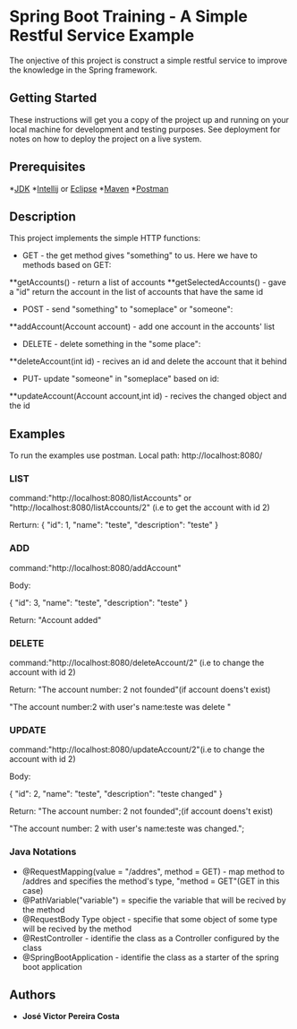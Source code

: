 # Spring Boot Training - A Simple Restful Service Example

The onjective of this project is construct a simple restful service to improve the knowledge in the Spring framework.

## Getting Started

These instructions will get you a copy of the project up and running on your local machine for development and testing purposes. See deployment for notes on how to deploy the project on a live system.

## Prerequisites

*[JDK](http://www.oracle.com/technetwork/pt/java/javase/downloads/jdk8-downloads-2133151.html)
*[Intellij](https://www.jetbrains.com/idea/) or [Eclipse](http://www.eclipse.org)
*[Maven](https://maven.apache.org)
*[Postman](https://www.getpostman.com)

## Description

This project implements the simple HTTP functions:

* GET - the get method gives "something" to us. Here we have to methods based on GET:

**getAccounts() - return a list of accounts
**getSelectedAccounts() - gave a "id" return the account in the list of accounts that have the same id

* POST - send "something" to "someplace" or "someone":

**addAccount(Account account) - add one account in the accounts' list

* DELETE - delete something in the "some place":

**deleteAccount(int id) - recives an id and delete the account that it behind

* PUT- update "someone" in "someplace" based on id:

**updateAccount(Account account,int id) - recives the changed object and the id


## Examples
To run the examples use postman. Local path: http://localhost:8080/

### LIST

command:"http://localhost:8080/listAccounts" or "http://localhost:8080/listAccounts/2" (i.e to get the account with id 2)

Rerturn:
{
	"id": 1,
	"name": "teste",
	"description": "teste"
}


### ADD

command:"http://localhost:8080/addAccount"

Body:

{
	"id": 3,
	"name": "teste",
	"description": "teste"
}

Return: 
"Account added"

### DELETE

command:"http://localhost:8080/deleteAccount/2" (i.e to change the account with id 2)

Return:
 "The account number: 2 not founded"(if account doens't exist)
        
 "The account number:2 with user's name:teste was delete "

### UPDATE

command:"http://localhost:8080/updateAccount/2"(i.e to change the account with id 2)

Body:

{
	"id": 2,
	"name": "teste",
	"description": "teste changed"
}


Return:
 "The account number: 2 not founded";(if account doens't exist)
       
 "The account number: 2 with user's name:teste was changed.";


### Java Notations

* @RequestMapping(value = "/addres", method = GET) - map method to /addres and specifies the method's type, "method = GET"(GET in this case) 
* @PathVariable("variable") = specifie the variable that will be recived by the method
* @RequestBody Type object - specifie that some object of some type will be recived by the method 
* @RestController - identifie the class as a Controller configured by the class
* @SpringBootApplication - identifie the class as a starter of the spring boot application

## Authors

* **José Victor Pereira Costa**  





